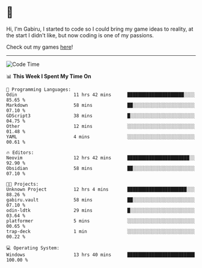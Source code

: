 # 🐀

Hi, I'm Gabiru, I started to code so I could bring my game ideas to reality, at the start I didn't like, but now coding is one of my passions.

Check out my games [here](https://gabiru.art/projetos/)!

---

<!--START_SECTION:waka-->
![Code Time](http://img.shields.io/badge/Code%20Time-648%20hrs%2039%20mins-blue)

📊 **This Week I Spent My Time On** 

```text
💬 Programming Languages: 
Odin                     11 hrs 42 mins      █████████████████████░░░░   85.65 % 
Markdown                 58 mins             ██░░░░░░░░░░░░░░░░░░░░░░░   07.10 % 
GDScript3                38 mins             █░░░░░░░░░░░░░░░░░░░░░░░░   04.75 % 
Other                    12 mins             ░░░░░░░░░░░░░░░░░░░░░░░░░   01.48 % 
YAML                     4 mins              ░░░░░░░░░░░░░░░░░░░░░░░░░   00.61 % 

🔥 Editors: 
Neovim                   12 hrs 42 mins      ███████████████████████░░   92.90 % 
Obsidian                 58 mins             ██░░░░░░░░░░░░░░░░░░░░░░░   07.10 % 

🐱‍💻 Projects: 
Unknown Project          12 hrs 4 mins       ██████████████████████░░░   88.26 % 
gabiru.vault             58 mins             ██░░░░░░░░░░░░░░░░░░░░░░░   07.10 % 
odin-ldtk                29 mins             █░░░░░░░░░░░░░░░░░░░░░░░░   03.64 % 
platformer               5 mins              ░░░░░░░░░░░░░░░░░░░░░░░░░   00.65 % 
trap-deck                1 min               ░░░░░░░░░░░░░░░░░░░░░░░░░   00.22 % 

💻 Operating System: 
Windows                  13 hrs 40 mins      █████████████████████████   100.00 % 
```


<!--END_SECTION:waka-->

